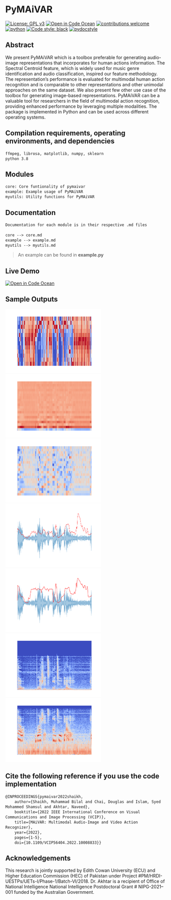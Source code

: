# PyMAiVAR

[![License: GPL v3](https://img.shields.io/badge/License-GPLv3-blue.svg)](https://www.gnu.org/licenses/gpl-3.0)
[![Open in Code Ocean](https://codeocean.com/codeocean-assets/badge/open-in-code-ocean.svg)](https://codeocean.com/capsule/6797263/tree)
[![contributions welcome](https://img.shields.io/badge/contributions-welcome-brightgreen.svg?style=flat)](https://github.com/mbilalshaikh/pymaivar/issues)
[![python](https://img.shields.io/badge/Python-3.9-3776AB.svg?style=flat&logo=python&logoColor=white)](https://www.python.org)
[![Code style: black](https://img.shields.io/badge/code%20style-black-000000.svg)](https://github.com/psf/black)
[![pydocstyle](https://img.shields.io/badge/pydocstyle-enabled-AD4CD3)](http://www.pydocstyle.org/en/stable/)

## Abstract

We present PyMAiVAR which is a toolbox preferable for generating audio-image representations that incorporates for human actions information. The Spectral Centroid feature, which is widely used for music genre identification and audio classification, inspired our feature methodology. The representation’s performance is evaluated for multimodal human action recognition and is comparable to other representations and other unimodal approaches on the same dataset. We also present few other use case of the toolbox for generating image-based representations.  PyMAiVAR can be a valuable tool for researchers in the field of multimodal action recognition, providing enhanced performance by leveraging multiple modalities. The package is implemented in Python and can be used across different operating systems. 

## Compilation requirements, operating environments, and dependencies

	ffmpeg, librosa, matplotlib, numpy, sklearn
	python 3.8

## Modules

	core: Core funtionality of pymaivar
	example: Example usage of PyMAiVAR
	myutils: Utility functions for PyMAiVAR


## Documentation

	Documentation for each module is in their respective .md files

	core --> core.md
	example --> example.md
	myutils --> myutils.md

> An example can be found in **example.py**

## Live Demo
	
[![Open in Code Ocean](https://codeocean.com/codeocean-assets/badge/open-in-code-ocean.svg)](https://codeocean.com/capsule/6797263/tree)


## Sample Outputs
<img src="results/chrom-data.png"  width="300" height="200">  
<img src="results/mfcc-data.png"  width="300" height="200">  
<img src="results/mfccs-data.png"  width="300" height="200">  
<img src="results/sc-data.png"  width="300" height="200">  
<img src="results/specrolloff-data.png"  width="300" height="200">  
<img src="results/specshow1-data.png"  width="300" height="200">  
<img src="results/specshow2-data.png"  width="300" height="200">  


## Cite the following reference if you use the code implementation

	@INPROCEEDINGS{pymaivar2022shaikh,
  		author={Shaikh, Muhammad Bilal and Chai, Douglas and Islam, Syed Mohammed Shamsul and Akhtar, Naveed},
  		booktitle={2022 IEEE International Conference on Visual Communications and Image Processing (VCIP)}, 
  		title={MAiVAR: Multimodal Audio-Image and Video Action Recognizer}, 
  		year={2022},
  		pages={1-5},
  		doi={10.1109/VCIP56404.2022.10008833}}


## Acknowledgements
This research is jointly supported by Edith Cowan University (ECU) and Higher Education Commission (HEC) of Pakistan under Project #PM/HRDI-UESTPs/UETs-I/Phase-1/Batch-VI/2018. Dr. Akhtar is a recipient of Office of National Intelligence National Intelligence Postdoctoral Grant # NIPG-2021–001 funded by the Australian Government.


